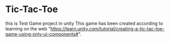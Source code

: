 # Tic-Tac-Toe
this is Test Game project in unity
This game has been created according to learning on the web "https://learn.unity.com/tutorial/creating-a-tic-tac-toe-game-using-only-ui-components#".
